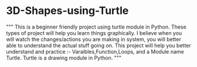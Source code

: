 # 3D-Shapes-using-Turtle
"""
This is a beginner friendly project using turtle module in Python.
These types of project will help you learn things graphically.
I believe when you will watch the changes/actions you are making in system,
you will better able to understand the actual stuff going on.
This project will help you better understand and practice :-
    Varaibles,Function,Loops, and a Module name Turtle.
Turtle is a drawing module in Python.
"""
